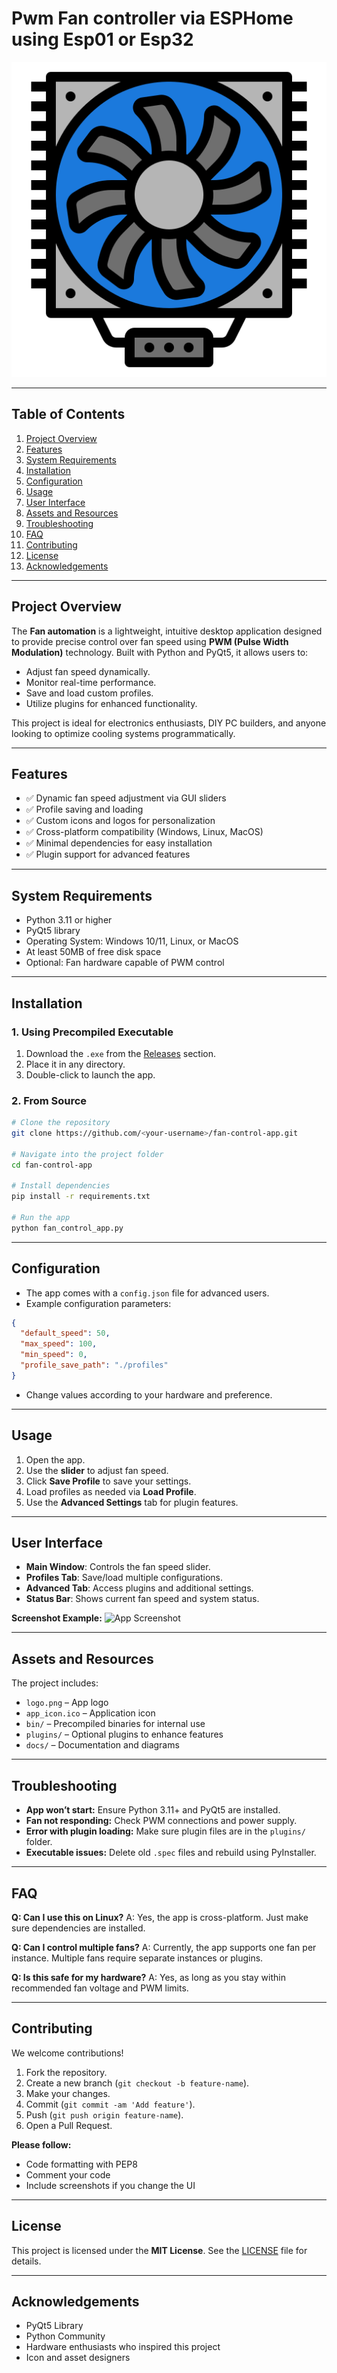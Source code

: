 # Pwm Fan controller via ESPHome using Esp01 or Esp32

![App Logo](Software/logo.png)

---

## **Table of Contents**

1. [Project Overview](#project-overview)
2. [Features](#features)
3. [System Requirements](#system-requirements)
4. [Installation](#installation)
5. [Configuration](#configuration)
6. [Usage](#usage)
7. [User Interface](#user-interface)
8. [Assets and Resources](#assets-and-resources)
9. [Troubleshooting](#troubleshooting)
10. [FAQ](#faq)
11. [Contributing](#contributing)
12. [License](#license)
13. [Acknowledgements](#acknowledgements)

---

## **Project Overview**

The **Fan automation** is a lightweight, intuitive desktop application designed to provide precise control over fan speed using **PWM (Pulse Width Modulation)** technology. Built with Python and PyQt5, it allows users to:

* Adjust fan speed dynamically.
* Monitor real-time performance.
* Save and load custom profiles.
* Utilize plugins for enhanced functionality.

This project is ideal for electronics enthusiasts, DIY PC builders, and anyone looking to optimize cooling systems programmatically.

---

## **Features**

* ✅ Dynamic fan speed adjustment via GUI sliders
* ✅ Profile saving and loading
* ✅ Custom icons and logos for personalization
* ✅ Cross-platform compatibility (Windows, Linux, MacOS)
* ✅ Minimal dependencies for easy installation
* ✅ Plugin support for advanced features

---

## **System Requirements**

* Python 3.11 or higher
* PyQt5 library
* Operating System: Windows 10/11, Linux, or MacOS
* At least 50MB of free disk space
* Optional: Fan hardware capable of PWM control

---

## **Installation**

### **1. Using Precompiled Executable**

1. Download the `.exe` from the [Releases](#) section.
2. Place it in any directory.
3. Double-click to launch the app.

### **2. From Source**

```bash
# Clone the repository
git clone https://github.com/<your-username>/fan-control-app.git

# Navigate into the project folder
cd fan-control-app

# Install dependencies
pip install -r requirements.txt

# Run the app
python fan_control_app.py
```

---

## **Configuration**

* The app comes with a `config.json` file for advanced users.
* Example configuration parameters:

```json
{
  "default_speed": 50,
  "max_speed": 100,
  "min_speed": 0,
  "profile_save_path": "./profiles"
}
```

* Change values according to your hardware and preference.

---

## **Usage**

1. Open the app.
2. Use the **slider** to adjust fan speed.
3. Click **Save Profile** to save your settings.
4. Load profiles as needed via **Load Profile**.
5. Use the **Advanced Settings** tab for plugin features.

---

## **User Interface**

* **Main Window**: Controls the fan speed slider.
* **Profiles Tab**: Save/load multiple configurations.
* **Advanced Tab**: Access plugins and additional settings.
* **Status Bar**: Shows current fan speed and system status.

**Screenshot Example:**
![App Screenshot](screenshot.png)

---

## **Assets and Resources**

The project includes:

* `logo.png` – App logo
* `app_icon.ico` – Application icon
* `bin/` – Precompiled binaries for internal use
* `plugins/` – Optional plugins to enhance features
* `docs/` – Documentation and diagrams

---

## **Troubleshooting**

* **App won’t start:** Ensure Python 3.11+ and PyQt5 are installed.
* **Fan not responding:** Check PWM connections and power supply.
* **Error with plugin loading:** Make sure plugin files are in the `plugins/` folder.
* **Executable issues:** Delete old `.spec` files and rebuild using PyInstaller.

---

## **FAQ**

**Q: Can I use this on Linux?**
A: Yes, the app is cross-platform. Just make sure dependencies are installed.

**Q: Can I control multiple fans?**
A: Currently, the app supports one fan per instance. Multiple fans require separate instances or plugins.

**Q: Is this safe for my hardware?**
A: Yes, as long as you stay within recommended fan voltage and PWM limits.

---

## **Contributing**

We welcome contributions!

1. Fork the repository.
2. Create a new branch (`git checkout -b feature-name`).
3. Make your changes.
4. Commit (`git commit -am 'Add feature'`).
5. Push (`git push origin feature-name`).
6. Open a Pull Request.

**Please follow:**

* Code formatting with PEP8
* Comment your code
* Include screenshots if you change the UI

---

## **License**

This project is licensed under the **MIT License**. See the [LICENSE](LICENSE) file for details.

---

## **Acknowledgements**

* PyQt5 Library
* Python Community
* Hardware enthusiasts who inspired this project
* Icon and asset designers

